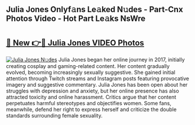 ## Julia Jones Onlyf𝚊ns Le𝚊ked N𝚞des - Part-Cnx Photos Video - Hot Part Le𝚊ks NsWre

# <h2><a href="http://ac31759.deff.icu/?id=Julia+Jones">🔗 New 👉🔴 Julia Jones VIDEO Photos</a></h2>

[![Julia Jones N𝚞des](https://i.imgur.com/rIISA9y.gif)](http://ac31759.deff.icu/?id=Julia+Jones)
Julia Jones began her online journey in 2017, initially creating cosplay and gaming-related content. Her content gradually evolved, becoming increasingly sexually suggestive. She gained initial attention through Twitch streams and Instagram posts featuring provocative imagery and suggestive commentary. Julia Jones has been open about her struggles with depression and anxiety, but her online presence has also attracted toxicity and online harassment. Critics argue that her content perpetuates harmful stereotypes and objectifies women. Some fans, meanwhile, defend her right to express herself and criticize the double standards surrounding female sexuality.
